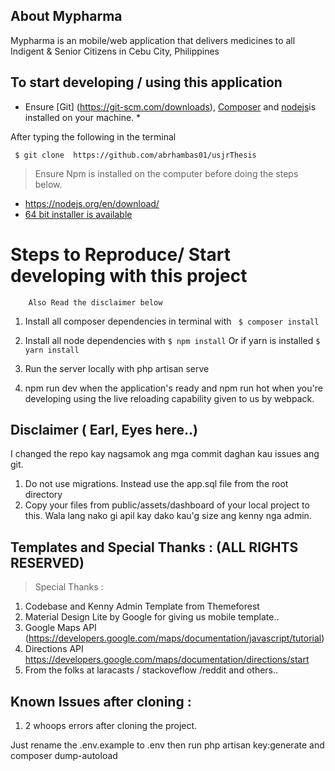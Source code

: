 ## About Mypharma

Mypharma is an mobile/web application that delivers medicines to all Indigent & Senior Citizens in Cebu City, Philippines


## To start developing / using this application 

 * Ensure [Git] (https://git-scm.com/downloads), [Composer](https://getcomposer.org/) and [nodejs](https://nodejs.org/en/)is installed on your machine. *


After typing the following in the terminal

``` $ git clone  https://github.com/abrhambas01/usjrThesis```

> Ensure Npm is installed on the computer before doing the steps below.

* https://nodejs.org/en/download/ 
* [64 bit installer is available](https://nodejs.org/dist/v8.10.0/node-v8.10.0-x64.msi)




# Steps to Reproduce/ Start developing with this project 
		Also Read the disclaimer below

1. Install all composer dependencies in terminal with 
` $ composer install` 

2. Install all node dependencies with
 `$ npm install` Or if yarn is installed `$ yarn install`

3. Run the server locally with php artisan serve <options>

4. npm run dev when the application's ready and npm run hot when you're developing using the live reloading capability given to us by webpack.

## Disclaimer ( Earl, Eyes here..)


I changed the repo kay nagsamok ang mga commit daghan kau issues ang git.

1. Do not use migrations. Instead use the app.sql file from the root directory
2. Copy your files from public/assets/dashboard of your local project to this. Wala lang nako gi apil kay dako kau'g size ang kenny nga admin.



## Templates and Special Thanks : (ALL RIGHTS RESERVED)

> Special Thanks :


1. Codebase and Kenny Admin Template from Themeforest
2. Material Design Lite by Google for giving us mobile template..
3. Google Maps API (https://developers.google.com/maps/documentation/javascript/tutorial)
4. Directions API https://developers.google.com/maps/documentation/directions/start
5. From the folks at laracasts / stackoveflow /reddit and others..





## Known Issues after cloning :

1. 2 whoops errors after cloning the project.

Just rename the .env.example to .env then 
run php artisan key:generate and composer dump-autoload
